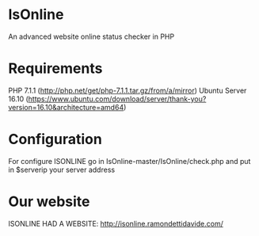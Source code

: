 # IsOnline
An advanced website online status checker in PHP

# Requirements
PHP 7.1.1 (http://php.net/get/php-7.1.1.tar.gz/from/a/mirror)
Ubuntu Server 16.10 (https://www.ubuntu.com/download/server/thank-you?version=16.10&architecture=amd64)

# Configuration
  For configure ISONLINE go in IsOnline-master/IsOnline/check.php and put in $serverip your server address
  
# Our website
ISONLINE HAD A WEBSITE: http://isonline.ramondettidavide.com/
